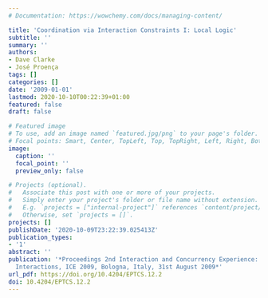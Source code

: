 ```yaml
---
# Documentation: https://wowchemy.com/docs/managing-content/

title: 'Coordination via Interaction Constraints I: Local Logic'
subtitle: ''
summary: ''
authors:
- Dave Clarke
- José Proença
tags: []
categories: []
date: '2009-01-01'
lastmod: 2020-10-10T00:22:39+01:00
featured: false
draft: false

# Featured image
# To use, add an image named `featured.jpg/png` to your page's folder.
# Focal points: Smart, Center, TopLeft, Top, TopRight, Left, Right, BottomLeft, Bottom, BottomRight.
image:
  caption: ''
  focal_point: ''
  preview_only: false

# Projects (optional).
#   Associate this post with one or more of your projects.
#   Simply enter your project's folder or file name without extension.
#   E.g. `projects = ["internal-project"]` references `content/project/deep-learning/index.md`.
#   Otherwise, set `projects = []`.
projects: []
publishDate: '2020-10-09T23:22:39.025413Z'
publication_types:
- '1'
abstract: ''
publication: '*Proceedings 2nd Interaction and Concurrency Experience: Structured
  Interactions, ICE 2009, Bologna, Italy, 31st August 2009*'
url_pdf: https://doi.org/10.4204/EPTCS.12.2
doi: 10.4204/EPTCS.12.2
---
```

